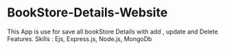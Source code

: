 # BookStore-Details-Website
This App is use for save all bookStore Details with add , update and Delete Features. 
Skills :  Ejs, Express.js, Node.js, MongoDb
